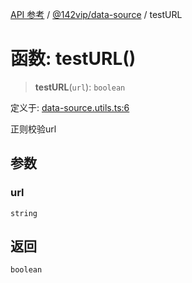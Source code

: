 [API 参考](../../../index.md) / [@142vip/data-source](../index.md) / testURL

# 函数: testURL()

> **testURL**(`url`): `boolean`

定义于: [data-source.utils.ts:6](https://github.com/142vip/core-x/blob/d59cdcda9f62fc93dcb0efb54c66772997c75711/packages/data-source/src/data-source.utils.ts#L6)

正则校验url

## 参数

### url

`string`

## 返回

`boolean`
